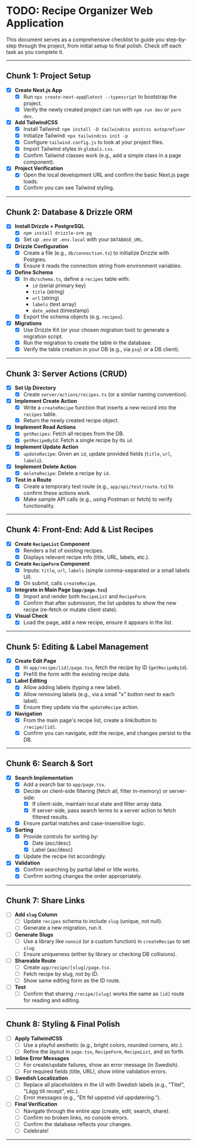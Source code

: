 # TODO: Recipe Organizer Web Application

This document serves as a comprehensive checklist to guide you step-by-step through the project, from initial setup to final polish. Check off each task as you complete it.

---

## Chunk 1: Project Setup

- [x] **Create Next.js App**
  - [x] Run `npx create-next-app@latest --typescript` to bootstrap the project.
  - [x] Verify the newly created project can run with `npm run dev` or `yarn dev`.

- [x] **Add TailwindCSS**
  - [x] Install Tailwind: `npm install -D tailwindcss postcss autoprefixer`
  - [x] Initialize Tailwind: `npx tailwindcss init -p`
  - [x] Configure `tailwind.config.js` to look at your project files.
  - [x] Import Tailwind styles in `globals.css`.
  - [x] Confirm Tailwind classes work (e.g., add a simple class in a page component).

- [x] **Project Verification**
  - [x] Open the local development URL and confirm the basic Next.js page loads.
  - [x] Confirm you can see Tailwind styling.

---

## Chunk 2: Database & Drizzle ORM

- [x] **Install Drizzle + PostgreSQL**
  - [x] `npm install drizzle-orm pg`
  - [x] Set up `.env` or `.env.local` with your `DATABASE_URL`.

- [x] **Drizzle Configuration**
  - [x] Create a file (e.g., `db/connection.ts`) to initialize Drizzle with Postgres.
  - [x] Ensure it reads the connection string from environment variables.

- [X] **Define Schema**
  - [X] In `db/schema.ts`, define a `recipes` table with:
    - `id` (serial primary key)
    - `title` (string)
    - `url` (string)
    - `labels` (text array)
    - `date_added` (timestamp)
  - [X] Export the schema objects (e.g. `recipes`).

- [X] **Migrations**
  - [X] Use Drizzle Kit (or your chosen migration tool) to generate a migration script.
  - [X] Run the migration to create the table in the database.
  - [X] Verify the table creation in your DB (e.g., via `psql` or a DB client).

---

## Chunk 3: Server Actions (CRUD)

- [x] **Set Up Directory**
  - [x] Create `server/actions/recipes.ts` (or a similar naming convention).

- [x] **Implement Create Action**
  - [x] Write a `createRecipe` function that inserts a new record into the `recipes` table.
  - [x] Return the newly created recipe object.

- [x] **Implement Read Actions**
  - [x] `getRecipes`: Fetch all recipes from the DB.
  - [x] `getRecipeById`: Fetch a single recipe by its `id`.

- [x] **Implement Update Action**
  - [x] `updateRecipe`: Given an `id`, update provided fields (`title`, `url`, `labels`).

- [x] **Implement Delete Action**
  - [x] `deleteRecipe`: Delete a recipe by `id`.

- [x] **Test in a Route**
  - [x] Create a temporary test route (e.g., `app/api/test/route.ts`) to confirm these actions work.
  - [x] Make sample API calls (e.g., using Postman or fetch) to verify functionality.

---

## Chunk 4: Front-End: Add & List Recipes

- [x] **Create `RecipeList` Component**
  - [x] Renders a list of existing recipes.
  - [x] Displays relevant recipe info (title, URL, labels, etc.).

- [x] **Create `RecipeForm` Component**
  - [x] Inputs: `title`, `url`, `labels` (simple comma-separated or a small labels UI).
  - [x] On submit, calls `createRecipe`.

- [x] **Integrate in Main Page (`app/page.tsx`)**
  - [x] Import and render both `RecipeList` and `RecipeForm`.
  - [x] Confirm that after submission, the list updates to show the new recipe (re-fetch or mutate client state).

- [x] **Visual Check**
  - [x] Load the page, add a new recipe, ensure it appears in the list.

---

## Chunk 5: Editing & Label Management

- [x] **Create Edit Page**
  - [x] In `app/recipe/[id]/page.tsx`, fetch the recipe by ID (`getRecipeById`).
  - [x] Prefill the form with the existing recipe data.

- [x] **Label Editing**
  - [x] Allow adding labels (typing a new label).
  - [x] Allow removing labels (e.g., via a small "x" button next to each label).
  - [x] Ensure they update via the `updateRecipe` action.

- [X] **Navigation**
  - [X] From the main page's recipe list, create a link/button to `/recipe/[id]`.
  - [X] Confirm you can navigate, edit the recipe, and changes persist to the DB.

---

## Chunk 6: Search & Sort

- [x] **Search Implementation**
  - [x] Add a search bar to `app/page.tsx`.
  - [x] Decide on client-side filtering (fetch all, filter in-memory) or server-side:
    - [x] If client-side, maintain local state and filter array data.
    - [x] If server-side, pass search terms to a server action to fetch filtered results.
  - [x] Ensure partial matches and case-insensitive logic.

- [x] **Sorting**
  - [x] Provide controls for sorting by:
    - [x] Date (asc/desc)
    - [x] Label (asc/desc)
  - [x] Update the recipe list accordingly.

- [x] **Validation**
  - [x] Confirm searching by partial label or title works.
  - [x] Confirm sorting changes the order appropriately.

---

## Chunk 7: Share Links

- [ ] **Add `slug` Column**
  - [ ] Update `recipes` schema to include `slug` (unique, not null).
  - [ ] Generate a new migration, run it.

- [ ] **Generate Slugs**
  - [ ] Use a library like `nanoid` (or a custom function) in `createRecipe` to set `slug`.
  - [ ] Ensure uniqueness (either by library or checking DB collisions).

- [ ] **Shareable Route**
  - [ ] Create `app/recipe/[slug]/page.tsx`.
  - [ ] Fetch recipe by slug, not by ID.
  - [ ] Show same editing form as the ID route.

- [ ] **Test**
  - [ ] Confirm that sharing `/recipe/[slug]` works the same as `[id]` route for reading and editing.

---

## Chunk 8: Styling & Final Polish

- [ ] **Apply TailwindCSS**
  - [ ] Use a playful aesthetic (e.g., bright colors, rounded corners, etc.).
  - [ ] Refine the layout in `page.tsx`, `RecipeForm`, `RecipeList`, and so forth.

- [ ] **Inline Error Messages**
  - [ ] For create/update failures, show an error message (in Swedish).
  - [ ] For required fields (title, URL), show inline validation errors.

- [ ] **Swedish Localization**
  - [ ] Replace all placeholders in the UI with Swedish labels (e.g., "Titel", "Lägg till recept", etc.).
  - [ ] Error messages (e.g., "Ett fel uppstod vid uppdatering.").

- [ ] **Final Verification**
  - [ ] Navigate through the entire app (create, edit, search, share).
  - [ ] Confirm no broken links, no console errors.
  - [ ] Confirm the database reflects your changes.
  - [ ] Celebrate!

---
